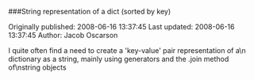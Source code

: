 ###String representation of a dict (sorted by key)

Originally published: 2008-06-16 13:37:45
Last updated: 2008-06-16 13:37:45
Author: Jacob Oscarson

I quite often find a need to create a 'key-value' pair representation of a\n dictionary as a string, mainly using generators and the .join method of\nstring objects